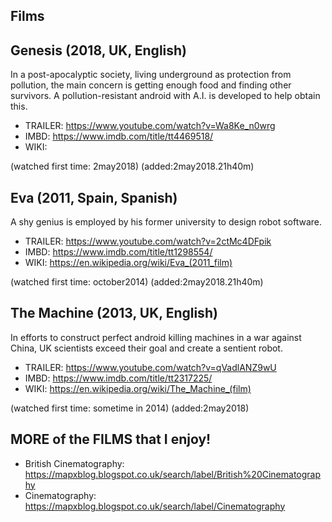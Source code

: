 Films
---



## Genesis (2018, UK, English)

In a post-apocalyptic society, living underground as protection from pollution, 
the main concern is getting enough food and finding other survivors. 
A pollution-resistant android with A.I. is developed to help obtain this.

* TRAILER: https://www.youtube.com/watch?v=Wa8Ke_n0wrg
* IMBD: https://www.imdb.com/title/tt4469518/
* WIKI: 

(watched first time: 2may2018)
(added:2may2018.21h40m)


## Eva (2011, Spain, Spanish)

A shy genius is employed by his former university to design robot software.

* TRAILER: https://www.youtube.com/watch?v=2ctMc4DFpik
* IMBD: https://www.imdb.com/title/tt1298554/
* WIKI: https://en.wikipedia.org/wiki/Eva_(2011_film)

(watched first time: october2014)
(added:2may2018.21h40m)


## The Machine (2013, UK, English)

In efforts to construct perfect android killing machines 
in a war against China, UK scientists exceed 
their goal and create a sentient robot.

* TRAILER: https://www.youtube.com/watch?v=qVadlANZ9wU  
* IMBD: https://www.imdb.com/title/tt2317225/  
* WIKI: https://en.wikipedia.org/wiki/The_Machine_(film)


(watched first time: sometime in 2014)
(added:2may2018)


## MORE of the FILMS that I enjoy!

* British Cinematography: https://mapxblog.blogspot.co.uk/search/label/British%20Cinematography
* Cinematography: https://mapxblog.blogspot.co.uk/search/label/Cinematography


